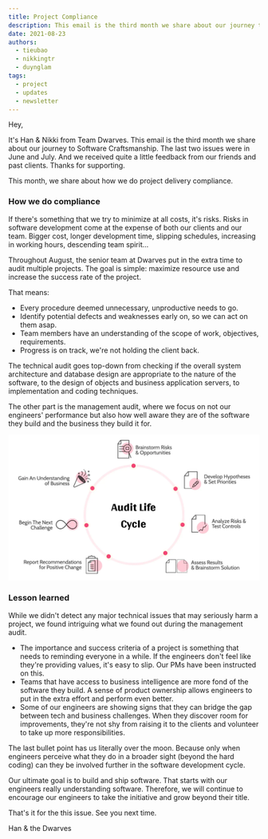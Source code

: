 ```yaml
---
title: Project Compliance
description: This email is the third month we share about our journey to Software Craftsmanship.
date: 2021-08-23
authors:
  - tieubao
  - nikkingtr
  - duynglam
tags:
  - project
  - updates
  - newsletter
---
```


Hey,

It's Han & Nikki from Team Dwarves. This email is the third month we share about our journey to Software Craftsmanship. The last two issues were in June and July. And we received quite a little feedback from our friends and past clients. Thanks for supporting.

This month, we share about how we do project delivery compliance.

### How we do compliance

If there's something that we try to minimize at all costs, it's risks. Risks in software development come at the expense of both our clients and our team. Bigger cost, longer development time, slipping schedules, increasing in working hours, descending team spirit...

Throughout August, the senior team at Dwarves put in the extra time to audit multiple projects. The goal is simple: maximize resource use and increase the success rate of the project.

That means:

- Every procedure deemed unnecessary, unproductive needs to go.
- Identify potential defects and weaknesses early on, so we can act on them asap.
- Team members have an understanding of the scope of work, objectives, requirements.
- Progress is on track, we're not holding the client back.

The technical audit goes top-down from checking if the overall system architecture and database design are appropriate to the nature of the software, to the design of objects and business application servers, to implementation and coding techniques.

The other part is the management audit, where we focus on not our engineers' performance but also how well aware they are of the software they build and the business they build it for.

![](assets/project-compliance-20240312105356342.webp)

### Lesson learned

While we didn't detect any major technical issues that may seriously harm a project, we found intriguing what we found out during the management audit.

- The importance and success criteria of a project is something that needs to reminding everyone in a while. If the engineers don't feel like they're providing values, it's easy to slip. Our PMs have been instructed on this.
- Teams that have access to business intelligence are more fond of the software they build. A sense of product ownership allows engineers to put in the extra effort and perform even better.
- Some of our engineers are showing signs that they can bridge the gap between tech and business challenges. When they discover room for improvements, they're not shy from raising it to the clients and volunteer to take up more responsibilities.

The last bullet point has us literally over the moon. Because only when engineers perceive what they do in a broader sight (beyond the hard coding) can they be involved further in the software development cycle.

Our ultimate goal is to build and ship software. That starts with our engineers really understanding software. Therefore, we will continue to encourage our engineers to take the initiative and grow beyond their title.

That's it for the this issue. See you next time.

Han & the Dwarves
